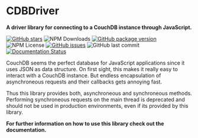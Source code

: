 # CDBDriver
**A driver library for connecting to a CouchDB instance through JavaScript.**

[![GitHub stars](https://img.shields.io/github/stars/mcstreetguy/cdb-driver.svg?style=social&logo=github&label=Stars)](https://github.com/MCStreetguy/cdb-driver)
![NPM Downloads](https://img.shields.io/npm/dt/cdb-driver.svg)
[![GitHub package version](https://img.shields.io/github/package-json/v/mcstreetguy/cdb-driver.svg)](https://www.npmjs.com/package/cdb-driver)
![NPM License](https://img.shields.io/npm/l/cdb-driver.svg)
[![GitHub issues](https://img.shields.io/github/issues/mcstreetguy/cdb-driver.svg)](https://github.com/MCStreetguy/cdb-driver/issues)
![GitHub last commit](https://img.shields.io/github/last-commit/mcstreetguy/cdb-driver.svg)
[![Documentation Status](https://readthedocs.org/projects/cdbdriver/badge/?version=latest)](http://cdbdriver.readthedocs.io/en/latest/?badge=latest)

CouchDB seems the perfect database for JavaScript applications since it uses
JSON as data structure. On first sight, this makes it really easy to interact
with a CouchDB instance. But endless encapsulation of asynchroneous requests
and their callbacks gets annoying fast.

Thus this library provides both, asynchroneous and synchroneous methods.
Performing synchroneous requests on the main thread is deprecated and should not
be used in production environments, even if its provided by this library.

**For further information on how to use this library check out the documentation.**

